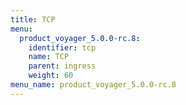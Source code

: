 ```yaml
---
title: TCP
menu:
  product_voyager_5.0.0-rc.8:
    identifier: tcp
    name: TCP
    parent: ingress
    weight: 60
menu_name: product_voyager_5.0.0-rc.8
---
```

